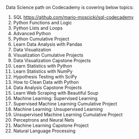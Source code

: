Data Science path on Codecademy is covering below topics:

1. SQL https://github.com/mario-moscicki/sql-codecademy  
2. Python Functions and Logic  
3. Python Lists and Loops  
4. Advanced Python  
5. Python Cumulative Project  
6. Learn Data Analysis with Pandas  
7. Data Visualization  
8. Visualization Cumulative Projects  
9. Data Visualization Capstone Projects  
10. Learn Statistics with Python  
11. Learn Statistics with NumPy  
12. Hypothesis Testing with SciPy  
13. How to Clean Data with Python  
14. Data Analysis Capstone Projects  
15. Learn Web Scraping with Beautiful Soup  
16. Machine Learning: Supervised Learning  
17. Supervised Machine Learning Cumulative Project  
18. Machine Learning: Unsupervised Learning   
19. Unsupervised Machine Learning Cumulative Project  
20. Perceptrons and Neural Nets  
21. Machine Learning Capstone Project  
22. Natural Language Processing  
